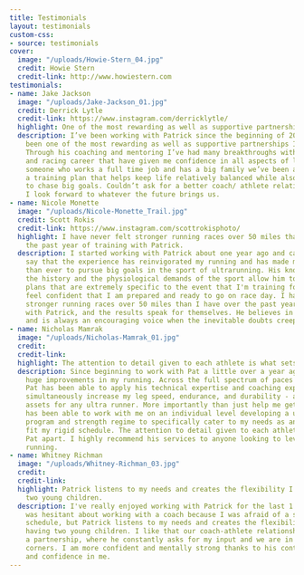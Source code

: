 ```yaml
---
title: Testimonials
layout: testimonials
custom-css:
- source: testimonials
cover:
  image: "/uploads/Howie-Stern_04.jpg"
  credit: Howie Stern
  credit-link: http://www.howiestern.com
testimonials:
- name: Jake Jackson
  image: "/uploads/Jake-Jackson_01.jpg"
  credit: Derrick Lytle
  credit-link: https://www.instagram.com/derricklytle/
  highlight: One of the most rewarding as well as supportive partnerships I’ve experienced.
  description: I’ve been working with Patrick since the beginning of 2020 and it’s
    been one of the most rewarding as well as supportive partnerships I’ve experienced.
    Through his coaching and mentoring I’ve had many breakthroughs with my running
    and racing career that have given me confidence in all aspects of life. Being
    someone who works a full time job and has a big family we’ve been able to structure
    a training plan that helps keep life relatively balanced while also allowing me
    to chase big goals. Couldn’t ask for a better coach/ athlete relationship and
    I look forward to whatever the future brings us.
- name: Nicole Monette
  image: "/uploads/Nicole-Monette_Trail.jpg"
  credit: Scott Rokis
  credit-link: https://www.instagram.com/scottrokisphoto/
  highlight: I have never felt stronger running races over 50 miles than I have over
    the past year of training with Patrick.
  description: I started working with Patrick about one year ago and can honestly
    say that the experience has reinvigorated my running and has made me more excited
    than ever to pursue big goals in the sport of ultrarunning. His knowledge of both
    the history and the physiological demands of the sport allow him to develop training
    plans that are extremely specific to the event that I'm training for and I always
    feel confident that I am prepared and ready to go on race day. I have never felt
    stronger running races over 50 miles than I have over the past year of training
    with Patrick, and the results speak for themselves. He believes in his athletes
    and is always an encouraging voice when the inevitable doubts creep in.
- name: Nicholas Mamrak
  image: "/uploads/Nicholas-Mamrak_01.jpg"
  credit: 
  credit-link: 
  highlight: The attention to detail given to each athlete is what sets Pat apart.
  description: Since beginning to work with Pat a little over a year ago I have seen
    huge improvements in my running. Across the full spectrum of paces and distances,
    Pat has been able to apply his technical expertise and coaching experience to
    simultaneously increase my leg speed, endurance, and durability - all critical
    assets for any ultra runner. More importantly than just help me get faster, Pat
    has been able to work with me on an individual level developing a unique training
    program and strength regime to specifically cater to my needs as an athlete and
    fit my rigid schedule. The attention to detail given to each athlete is what sets
    Pat apart. I highly recommend his services to anyone looking to level up their
    running.
- name: Whitney Richman
  image: "/uploads/Whitney-Richman_03.jpg"
  credit: 
  credit-link: 
  highlight: Patrick listens to my needs and creates the flexibility I need with having
    two young children.
  description: I've really enjoyed working with Patrick for the last 1 ½ years. I
    was hesitant about working with a coach because I was afraid of a strict training
    schedule, but Patrick listens to my needs and creates the flexibility I need with
    having two young children. I like that our coach-athlete relationship feels like
    a partnership, where he constantly asks for my input and we are in each other's
    corners. I am more confident and mentally strong thanks to his continued support
    and confidence in me.
---
```


